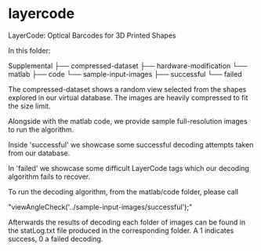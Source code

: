 # layercode
LayerCode: Optical Barcodes for 3D Printed Shapes

In this folder:

Supplemental
├── compressed-dataset
├── hardware-modification
└── matlab
        ├── code
        └── sample-input-images
                ├── successful
                └── failed


The compressed-dataset shows a random view selected
from the shapes explored in our virtual database.
The images are heavily compressed to fit the size limit.

Alongside with the matlab code, we provide sample 
full-resolution images to run the algorithm.

Inside 'successful' we showcase some successful decoding attempts
taken from our database. 

In 'failed' we showcase some difficult LayerCode tags which
our decoding algorithm fails to recover.

To run the decoding algorithm, from the matlab/code folder,
please call

"viewAngleCheck('../sample-input-images/successful');"


Afterwards the results of decoding each folder of images
can be found in the statLog.txt file produced in the
corresponding folder. 
A 1 indicates success, 0 a failed decoding.

